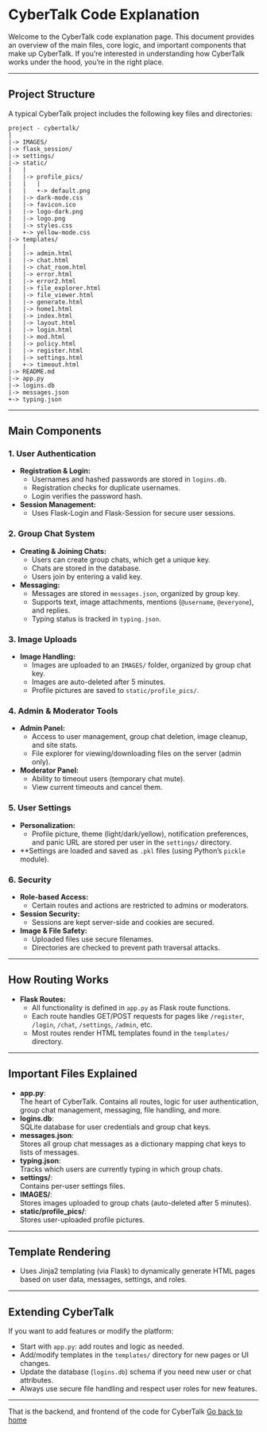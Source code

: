 # CyberTalk Code Explanation

Welcome to the CyberTalk code explanation page. This document provides an overview of the main files, core logic, and important components that make up CyberTalk. If you’re interested in understanding how CyberTalk works under the hood, you’re in the right place.

---

## Project Structure

A typical CyberTalk project includes the following key files and directories:

```
project - cybertalk/
|
|-> IMAGES/
|-> flask_session/
|-> settings/
|-> static/
|   |
|   |-> profile_pics/
|   |   |
|   |   +-> default.png
|   |-> dark-mode.css
|   |-> favicon.ico
|   |-> logo-dark.png
|   |-> logo.png
|   |-> styles.css
|   +-> yellow-mode.css
|-> templates/
|   |
|   |-> admin.html
|   |-> chat.html
|   |-> chat_room.html
|   |-> error.html
|   |-> error2.html
|   |-> file_explorer.html
|   |-> file_viewer.html
|   |-> generate.html
|   |-> home1.html
|   |-> index.html
|   |-> layout.html
|   |-> login.html
|   |-> mod.html
|   |-> policy.html
|   |-> register.html
|   |-> settings.html
|   +-> timeout.html
|-> README.md
|-> app.py
|-> logins.db
|-> messages.json
+-> typing.json              
```

---

## Main Components

### 1. **User Authentication**
- **Registration & Login:**  
  - Usernames and hashed passwords are stored in `logins.db`.
  - Registration checks for duplicate usernames.
  - Login verifies the password hash.
- **Session Management:**  
  - Uses Flask-Login and Flask-Session for secure user sessions.

### 2. **Group Chat System**
- **Creating & Joining Chats:**  
  - Users can create group chats, which get a unique key.
  - Chats are stored in the database.
  - Users join by entering a valid key.
- **Messaging:**  
  - Messages are stored in `messages.json`, organized by group key.
  - Supports text, image attachments, mentions (`@username`, `@everyone`), and replies.
  - Typing status is tracked in `typing.json`.

### 3. **Image Uploads**
- **Image Handling:**  
  - Images are uploaded to an `IMAGES/` folder, organized by group chat key.
  - Images are auto-deleted after 5 minutes.
  - Profile pictures are saved to `static/profile_pics/`.

### 4. **Admin & Moderator Tools**
- **Admin Panel:**  
  - Access to user management, group chat deletion, image cleanup, and site stats.
  - File explorer for viewing/downloading files on the server (admin only).
- **Moderator Panel:**  
  - Ability to timeout users (temporary chat mute).
  - View current timeouts and cancel them.

### 5. **User Settings**
- **Personalization:**  
  - Profile picture, theme (light/dark/yellow), notification preferences, and panic URL are stored per user in the `settings/` directory.
- **Settings are loaded and saved as `.pkl` files (using Python’s `pickle` module).

### 6. **Security**
- **Role-based Access:**  
  - Certain routes and actions are restricted to admins or moderators.
- **Session Security:**  
  - Sessions are kept server-side and cookies are secured.
- **Image & File Safety:**  
  - Uploaded files use secure filenames.
  - Directories are checked to prevent path traversal attacks.

---

## How Routing Works

- **Flask Routes:**  
  - All functionality is defined in `app.py` as Flask route functions.
  - Each route handles GET/POST requests for pages like `/register`, `/login`, `/chat`, `/settings`, `/admin`, etc.
  - Most routes render HTML templates found in the `templates/` directory.

---

## Important Files Explained

- **app.py**:  
  The heart of CyberTalk. Contains all routes, logic for user authentication, group chat management, messaging, file handling, and more.
- **logins.db**:  
  SQLite database for user credentials and group chat keys.
- **messages.json**:  
  Stores all group chat messages as a dictionary mapping chat keys to lists of messages.
- **typing.json**:  
  Tracks which users are currently typing in which group chats.
- **settings/**:  
  Contains per-user settings files.
- **IMAGES/**:  
  Stores images uploaded to group chats (auto-deleted after 5 minutes).
- **static/profile_pics/**:  
  Stores user-uploaded profile pictures.

---

## Template Rendering

- Uses Jinja2 templating (via Flask) to dynamically generate HTML pages based on user data, messages, settings, and roles.

---

## Extending CyberTalk

If you want to add features or modify the platform:
- Start with `app.py`: add routes and logic as needed.
- Add/modify templates in the `templates/` directory for new pages or UI changes.
- Update the database (`logins.db`) schema if you need new user or chat attributes.
- Always use secure file handling and respect user roles for new features.

---
That is the backend, and frontend of the code for CyberTalk
[Go back to home](/Cybertalk_Wiki/)
